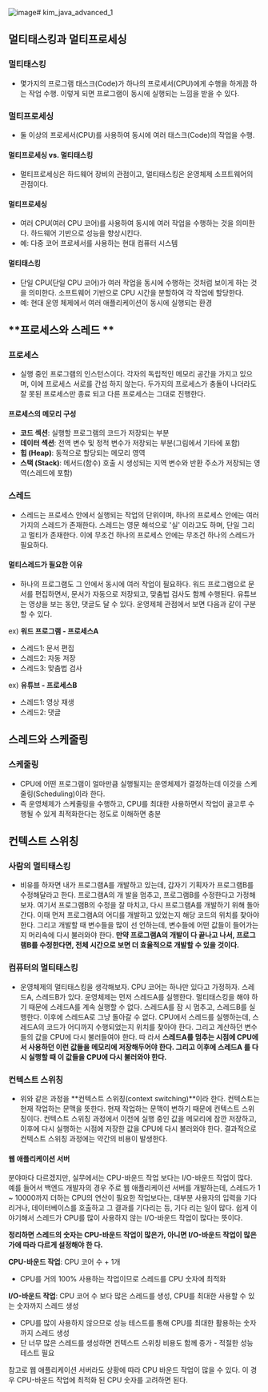 ![image](https://github.com/user-attachments/assets/7e9f6d66-9aa2-4944-8c32-e18f31d195b6)# kim_java_advanced_1

## **멀티태스킹과 멀티프로세싱**
### **멀티태스킹**
- 몇가지의 프로그램 태스크(Code)가 하나의 프로세서(CPU)에게 수행을 하게끔 하는 작업 수행.
이렇게 되면 프로그램이 동시에 실행되는 느낌을 받을 수 있다.

### **멀티프로세싱**
- 둘 이상의 프로세서(CPU)를 사용하여 동시에 여러 태스크(Code)의 작업을 수행.

#### **멀티프로세싱 vs. 멀티태스킹**
- 멀티프로세싱은 하드웨어 장비의 관점이고, 멀티태스킹은 운영체제 소프트웨어의 관점이다.
#### **멀티프로세싱**
- 여러 CPU(여러 CPU 코어)를 사용하여 동시에 여러 작업을 수행하는 것을 의미한다. 하드웨어 기반으로 성능을 향상시킨다.
- 예: 다중 코어 프로세서를 사용하는 현대 컴퓨터 시스템
#### **멀티태스킹**
- 단일 CPU(단일 CPU 코어)가 여러 작업을 동시에 수행하는 것처럼 보이게 하는 것을 의미한다. 소프트웨어 기반으로 CPU 시간을 분할하여 각 작업에 할당한다.
- 예: 현대 운영 체제에서 여러 애플리케이션이 동시에 실행되는 환경



## **프로세스와 스레드 **
### **프로세스**
- 실행 중인 프로그램의 인스턴스이다. 각자의 독립적인 메모리 공간을 가지고 있으며, 이에 프로세스 서로를 간섭 하지 않는다.
두가지의 프로세스가 충돌이 나더라도 잘 못된 프로세스만 종료 되고 다른 프로세스는 그대로 진행한다.

#### **프로세스의 메모리 구성**
- **코드 섹션**: 실행할 프로그램의 코드가 저장되는 부분
- **데이터 섹션**: 전역 변수 및 정적 변수가 저장되는 부분(그림에서 기타에 포함)
- **힙 (Heap)**: 동적으로 할당되는 메모리 영역
- **스택 (Stack)**: 메서드(함수) 호출 시 생성되는 지역 변수와 반환 주소가 저장되는 영역(스레드에 포함)

### **스레드**
- 스레드는 프로세스 안에서 실행되는 작업의 단위이며, 하나의 프로세스 안에는 여러가지의 스레드가 존재한다.
스레드는 영문 해석으로 '실' 이라고도 하며, 단일 그리고 멀티가 존재한다. 이에 무조건 하나의 프로세스 안에는 무조건 하나의 스레드가 필요하다.

#### **멀티스레드가 필요한 이유**
- 하나의 프로그램도 그 안에서 동시에 여러 작업이 필요하다.
워드 프로그램으로 문서를 편집하면서, 문서가 자동으로 저장되고, 맞춤법 검사도 함께 수행된다. 유튜브는 영상을 보는 동안, 댓글도 달 수 있다.
운영제체 관점에서 보면 다음과 같이 구분할 수 있다.

ex) **워드 프로그램 - 프로세스A**
- 스레드1: 문서 편집
- 스레드2: 자동 저장
- 스레드3: 맞춤법 검사

ex) **유튜브 - 프로세스B**
- 스레드1: 영상 재생
- 스레드2: 댓글



## **스레드와 스케줄링** 
### **스케줄링**
-  CPU에 어떤 프로그램이 얼마만큼 실행될지는 운영체제가 결정하는데 이것을 스케줄링(Scheduling)이라 한다.
-  즉 운영체제가 스케줄링을 수행하고, CPU를 최대한 사용하면서 작업이 골고루 수행될 수 있게 최적화한다는 정도로 이해하면 충분


## **컨텍스트 스위칭**
### **사람의 멀티태스킹**
- 비유를 하자면 내가 프로그램A를 개발하고 있는데, 갑자기 기획자가 프로그램B를 수정해달라고 한다. 프로그램A의 개 발을 멈추고, 프로그램B를 수정한다고 가정해보자. 여기서 프로그램B의 수정을 잘 마치고, 다시 프로그램A를 개발하기
위해 돌아간다. 이때 먼저 프로그램A의 어디를 개발하고 있었는지 해당 코드의 위치를 찾아야 한다. 그리고 개발할 때 변수들을 많이 선 언하는데, 변수들에 어떤 값들이 들어가는지 머리속에 다시 불러와야 한다.
**만약 프로그램A의 개발이 다 끝나고 나서, 프로그램B를 수정한다면, 전체 시간으로 보면 더 효율적으로 개발할 수 있을 것이다.**

### **컴퓨터의 멀티태스킹**
- 운영체제의 멀티태스킹을 생각해보자. CPU 코어는 하나만 있다고 가정하자. 스레드A, 스레드B가 있다.
운영체제는 먼저 스레드A를 실행한다. 멀티태스킹을 해야 하기 때문에 스레드A를 계속 실행할 수 없다. 스레드A를 잠 시 멈추고, 스레드B를 실행한다. 이후에 스레드A로 그냥 돌아갈 수 없다. CPU에서 스레드를 실행하는데, 스레드A의 코드가 어디까지 수행되었는지 위치를 찾아야 한다. 그리고 계산하던 변수들의 값을 CPU에 다시 불러들여야 한다. 따 라서
**스레드A를 멈추는 시점에 CPU에서 사용하던 이런 값들을 메모리에 저장해두어야 한다. 그리고 이후에 스레드A 를 다시 실행할 때 이 값들을 CPU에 다시 불러와야 한다.**

### **컨텍스트 스위칭**
- 위와 같은 과정을 **컨텍스트 스위칭(context switching)**이라 한다.
컨텍스트는 현재 작업하는 문맥을 뜻한다. 현재 작업하는 문맥이 변하기 때문에 컨텍스트 스위칭이다.
컨텍스트 스위칭 과정에서 이전에 실행 중인 값을 메모리에 잠깐 저장하고, 이후에 다시 실행하는 시점에 저장한 값을 CPU에 다시 불러와야 한다.
결과적으로 컨텍스트 스위칭 과정에는 약간의 비용이 발생한다.

#### **웹 애플리케이션 서버**
분야마다 다르겠지만, 실무에서는 CPU-바운드 작업 보다는 I/O-바운드 작업이 많다.
예를 들어서 백엔드 개발자의 경우 주로 웹 애플리케이션 서버를 개발하는데, 스레드가 1 ~ 10000까지 더하는 CPU의 연산이 필요한 작업보다는, 대부분 사용자의 입력을 기다리거나, 데이터베이스를 호출하고 그 결과를 기다리는 등, 기다 리는 일이 많다. 쉽게 이야기해서 스레드가 CPU를 많이 사용하지 않는 I/O-바운드 작업이 많다는 뜻이다.

**정리하면 스레드의 숫자는 CPU-바운드 작업이 많은가, 아니면 I/O-바운드 작업이 많은가에 따라 다르게 설정해야 한 다.**

**CPU-바운드 작업**: CPU 코어 수 + 1개
- CPU를 거의 100% 사용하는 작업이므로 스레드를 CPU 숫자에 최적화

**I/O-바운드 작업**: CPU 코어 수 보다 많은 스레드를 생성, CPU를 최대한 사용할 수 있는 숫자까지 스레드 생성
- CPU를 많이 사용하지 않으므로 성능 테스트를 통해 CPU를 최대한 활용하는 숫자까지 스레드 생성
- 단 너무 많은 스레드를 생성하면 컨텍스트 스위칭 비용도 함께 증가 - 적절한 성능 테스트 필요

참고로 웹 애플리케이션 서버라도 상황에 따라 CPU 바운드 작업이 많을 수 있다. 이 경우 CPU-바운드 작업에 최적화 된 CPU 숫자를 고려하면 된다.

